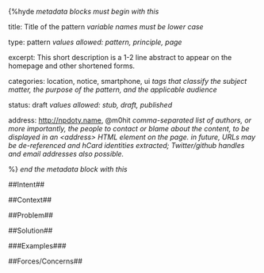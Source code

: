 {%hyde _metadata blocks must begin with this_

title: Title of the pattern  _variable names must be lower case_

type: pattern _values allowed: pattern, principle, page_

excerpt: This short description is a 1-2 line abstract to appear on the homepage and other shortened forms.

categories: location, notice, smartphone, ui _tags that classify the subject matter, the purpose of the pattern, and the applicable audience_

status: draft _values allowed: stub, draft, published_ 

address: http://npdoty.name, @m0hit _comma-separated list of authors, or more importantly, the people to contact or blame about the content, to be displayed in an &lt;address&gt; HTML element on the page. in future, URLs may be de-referenced and hCard identities extracted; Twitter/github handles and email addresses also possible._

%} _end the metadata block with this_

##Intent##

##Context##

##Problem##

##Solution##

###Examples###

##Forces/Concerns##
